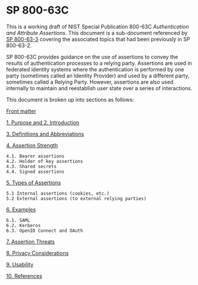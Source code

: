 # SP 800-63C

This is a working draft of NIST Special Publication 800-63C *Authentication and Attribute Assertions*. This document is a sub-document referenced by [SP 800-63-3](../sp800-63-3/README.md) covering the associated topics that had been previously in SP 800-63-2.

SP 800-63C provides guidance on the use of assertions to convey the results of authentication processes to a relying party. Assertions are used in federated identity systems where the authentication is performed by one party (sometimes called an Identity Provider) and used by a different party, sometimes called a Relying Party. However, assertions are also used internally to maintain and reestablish user state over a series of interactions. 

This document is broken up into sections as follows:

[Front matter](front.md)

[1. Purpose and 2. Introduction](sec1_2_introduction.md)

[3. Definitions and Abbreviations](sec3_definitions.md)

[4. Assertion Strength](sec4_strength.md)

    4.1. Bearer assertions
    4.2. Holder of key assertions
    4.3. Shared secrets
    4.4. Signed assertions

[5. Types of Assertions](sec5_types.md)

    5.1 Internal assertions (cookies, etc.) 
    5.2 External assertions (to external relying parties)

[6. Examples](sec6_examples.md)

    6.1. SAML
    6.2. Kerberos
    6.3. OpenID Connect and OAuth

[7. Assertion Threats](sec7_threats.md)

[8. Privacy Considerations](sec8_privacy.md)

[9. Usability](sec9_usability.md)

[10. References](sec10_references.md)
